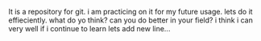 It is a repository for git.
i am practicing on it for my future usage.
lets do it effieciently.
what do yo think? can you do better in your field?
i think i can very well if i continue to learn
lets add new line...
